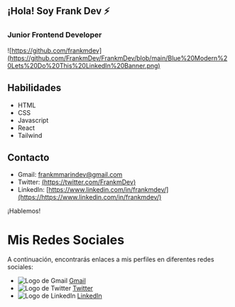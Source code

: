 ## ¡Hola! Soy Frank Dev ⚡️

### Junior Frontend Developer
![https://github.com/frankmdev](https://github.com/FrankmDev/FrankmDev/blob/main/Blue%20Modern%20Lets%20Do%20This%20LinkedIn%20Banner.png)

## Habilidades

- HTML
- CSS
- Javascript
- React
- Tailwind


## Contacto

- Gmail: [frankmmarindev@gmail.com](mailto:frankmmarindev@gmail.com)
- Twitter: [(https://twitter.com/FrankmDev)](https://https://twitter.com/FrankmDev)
- LinkedIn: [https://www.linkedin.com/in/frankmdev/](https://https://www.linkedin.com/in/frankmdev/)

¡Hablemos!


# Mis Redes Sociales

A continuación, encontrarás enlaces a mis perfiles en diferentes redes sociales:

- ![Logo de Gmail](https://image.similarpng.com/very-thumbnail/2020/12/Gmail-logo-design-on-transparent-background-PNG.png) [Gmail](frankmmarindev@gmail.com
)
- ![Logo de Twitter](URL_DE_LOGO_TWITTER) [Twitter](URL_DE_TWITTER)
- ![Logo de LinkedIn](URL_DE_LOGO_LINKEDIN) [LinkedIn](URL_DE_LINKEDIN)
